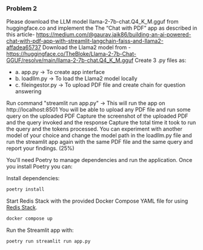 ### Problem 2

Please download the LLM model llama-2-7b-chat.Q4_K_M.gguf from huggingface.co and  implement the The “Chat with PDF” app as described in this article-
https://medium.com/@gaurav.jaik86/building-an-ai-powered-chat-with-pdf-app-with-streamlit-langchain-faiss-and-llama2-affadea65737
Download the Llama2 model from - https://huggingface.co/TheBloke/Llama-2-7b-Chat-GGUF/resolve/main/llama-2-7b-chat.Q4_K_M.gguf
Create 3 .py files as:
 - a. app.py -> To create app interface
 - b. loadllm.py -> To load the Llama2 model locally
 - c. fileingestor.py -> To upload PDF file and create chain for question answering

Run command "streamlit run app.py" -> This will run the app on http://localhost:8501
You will be able to upload any PDF file and run some query on the uploaded PDF
Capture the screenshot of the uploaded PDF and the query invoked and the response
Capture the total time it took to run the query and the tokens processed.
You can experiment with another model of your choice and change the model path in the loadllm.py file and run the streamlit app again with the same PDF file and the same query and report your findings.
(25%)

You'll need Poetry to manage dependencies and run the application. Once you install Poetry you can:

Install dependencies:

```bash
poetry install
```
Start Redis Stack with the provided Docker Compose YAML file for using [Redis Stack](https://redis.io/docs/stack/).

```bash
docker compose up
```

Run the Streamlit app with:

```bash
poetry run streamlit run app.py
```
